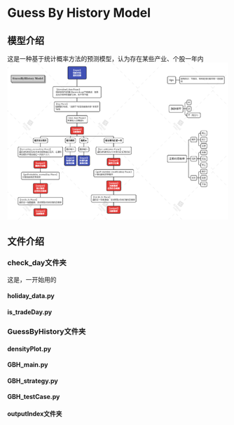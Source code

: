 # Guess By History Model

## 模型介绍
这是一种基于统计概率方法的预测模型，认为存在某些产业、个股一年内
![](https://github.com/China-chenzhibo/GuessByHistory-Model/blob/f70a72aeeb7ff64372870a27932735f4388d0690/images/GBHMpic.png)


## 文件介绍
### check_day文件夹
这是，一开始用的
#### holiday_data.py
#### is_tradeDay.py


### GuessByHistory文件夹
#### densityPlot.py

#### GBH_main.py

#### GBH_strategy.py


#### GBH_testCase.py


#### outputIndex文件夹

